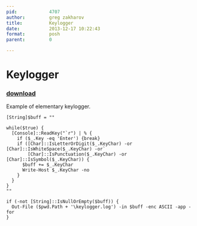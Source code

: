 ```yaml
---
pid:            4707
author:         greg zakharov
title:          Keylogger
date:           2013-12-17 10:22:43
format:         posh
parent:         0

---
```


# Keylogger

### [download](//scripts/4707.ps1)

Example of elementary keylogger.

```posh
[String]$buff = ""

while($true) {
  [Console]::ReadKey("`r") | % {
    if ($_.Key -eq 'Enter') {break}
    if ([Char]::IsLetterOrDigit($_.KeyChar) -or [Char]::IsWhiteSpace($_.KeyChar) -or`
        [Char]::IsPunctuation($_.KeyChar) -or [Char]::IsSymbol($_.KeyChar)) {
      $buff += $_.KeyChar
      Write-Host $_.KeyChar -no
    }
  }
}
""

if (-not [String]::IsNullOrEmpty($buff)) {
  Out-File ($pwd.Path + '\keylogger.log') -in $buff -enc ASCII -app -for
}
```
